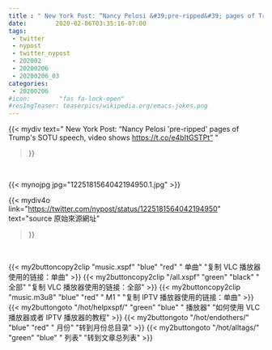 ```yaml
---
title : " New York Post: “Nancy Pelosi &#39;pre-ripped&#39; pages of Trump&#39;s SOTU speech, video shows https://t.co/e4bItGSTPt”  "
date:        2020-02-06T03:35:16-07:00
tags:
 - twitter
 - nypost
 - twitter_nypost
 - 202002
 - 20200206
 - 20200206_03
categories:
 - 20200206
#icon:        "fas fa-lock-open"
#resImgTeaser: teaserpics/wikipedia.org/emacs-jokes.png
---
```


{{< mydiv text=" New York Post: “Nancy Pelosi &#39;pre-ripped&#39; pages of Trump&#39;s SOTU speech, video shows https://t.co/e4bItGSTPt”  "
>}}
<br>


 {{< mynojpg jpg="1225181564042194950.1.jpg" >}}<br> 



{{< mydiv4o link="https://twitter.com/nypost/status/1225181564042194950"
text="source 原始來源網址"
>}}


<br>





{{< my2buttoncopy2clip "music.xspf"        "blue"   "red"    " 单曲"  "复制 VLC 播放器使用的链接：单曲" >}} {{< my2buttoncopy2clip "/all.xspf"         "green"  "black"  " 全部"  "复制 VLC 播放器使用的链接：全部" >}} {{< my2buttoncopy2clip "music.m3u8"        "blue"   "red"    " M1 "    "复制 IPTV 播放器使用的链接：单曲" >}} {{< my2buttongoto      "/hot/helpxspf/"    "green"  "blue"   " 播放器" "如何使用 VLC 播放器或者 IPTV 播放器的教程" >}} {{< my2buttongoto      "/hot/endothers/"   "blue"   "red"    " 月份"   "转到月份总目录" >}} {{< my2buttongoto      "/hot/alltags/"     "green"  "blue"   " 列表"   "转到文章总列表" >}} 

